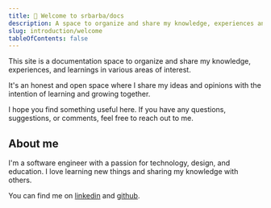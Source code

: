 ```yaml
---
title: 👋 Welcome to srbarba/docs
description: A space to organize and share my knowledge, experiences and learnings in different areas of interest.
slug: introduction/welcome
tableOfContents: false
---
```


This site is a documentation space to organize and share my knowledge, experiences, and learnings in various areas of interest.

It's an honest and open space where I share my ideas and opinions with the intention of learning and growing together.

I hope you find something useful here. If you have any questions, suggestions, or comments, feel free to reach out to me.

## About me

I'm a software engineer with a passion for technology, design, and education. I love learning new things and sharing my knowledge with others.

You can find me on [linkedin](https://www.linkedin.com/in/juanpbarba/) and [github](https://github.com/srbarba).
